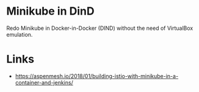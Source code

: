 Minikube in DinD
================

Redo Minikube in Docker-in-Docker (DIND) without the need of VirtualBox emulation.

Links
=====
* https://aspenmesh.io/2018/01/building-istio-with-minikube-in-a-container-and-jenkins/
